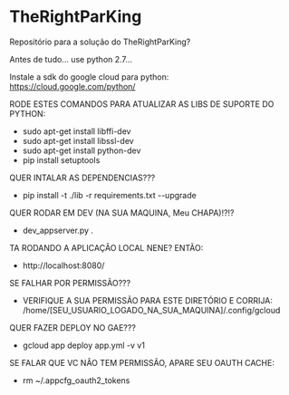 # TheRightParKing
Repositório para a solução do TheRightParKing?

Antes de tudo... use python 2.7...

Instale a sdk do google cloud para python:
https://cloud.google.com/python/

RODE ESTES COMANDOS PARA ATUALIZAR AS LIBS DE SUPORTE DO PYTHON:
 - sudo apt-get install libffi-dev
 - sudo apt-get install libssl-dev
 - sudo apt-get install python-dev
 - pip install setuptools

QUER INTALAR AS DEPENDENCIAS???
 - pip install -t ./lib -r requirements.txt --upgrade

QUER RODAR EM DEV (NA SUA MAQUINA, Meu CHAPA)!?!?
 - dev_appserver.py .

TA RODANDO A APLICAÇÂO LOCAL NENE? ENTÃO:
 - http://localhost:8080/

SE FALHAR POR PERMISSÃO???
 - VERIFIQUE A SUA PERMISSÃO PARA ESTE DIRETÓRIO E CORRIJA:
	/home/[SEU_USUARIO_LOGADO_NA_SUA_MAQUINA]/.config/gcloud

QUER FAZER DEPLOY NO GAE???
 - gcloud app deploy app.yml -v v1
 
SE FALAR QUE VC NÂO TEM PERMISSÃO, APARE SEU OAUTH CACHE:
 - rm ~/.appcfg_oauth2_tokens


